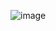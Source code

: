 ![image](https://user-images.githubusercontent.com/89120960/229291034-1d9bc749-1d0e-4861-bb2e-126029eaba24.png)
